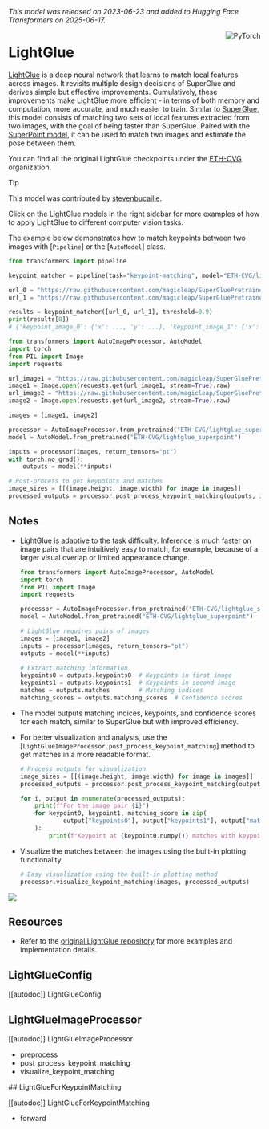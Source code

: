 <!--Copyright 2025 The HuggingFace Team. All rights reserved.

Licensed under the MIT License; you may not use this file except in compliance with
the License.

Unless required by applicable law or agreed to in writing, software distributed under the License is distributed on
an "AS IS" BASIS, WITHOUT WARRANTIES OR CONDITIONS OF ANY KIND, either express or implied. See the License for the
specific language governing permissions and limitations under the License.

⚠️ Note that this file is in Markdown but contain specific syntax for our doc-builder (similar to MDX) that may not be
rendered properly in your Markdown viewer.

-->
*This model was released on 2023-06-23 and added to Hugging Face Transformers on 2025-06-17.*

<div style="float: right;">
    <div class="flex flex-wrap space-x-1">
        <img alt="PyTorch" src="https://img.shields.io/badge/PyTorch-DE3412?style=flat&logo=pytorch&logoColor=white" >
    </div>
</div>

# LightGlue

[LightGlue](https://huggingface.co/papers/2306.13643) is a deep neural network that learns to match local features across images. It revisits multiple design decisions of SuperGlue and derives simple but effective improvements. Cumulatively, these improvements make LightGlue more efficient - in terms of both memory and computation, more accurate, and much easier to train. Similar to [SuperGlue](https://huggingface.co/magic-leap-community/superglue_outdoor), this model consists of matching two sets of local features extracted from two images, with the goal of being faster than SuperGlue. Paired with the [SuperPoint model](https://huggingface.co/magic-leap-community/superpoint), it can be used to match two images and estimate the pose between them.

You can find all the original LightGlue checkpoints under the [ETH-CVG](https://huggingface.co/ETH-CVG) organization.

> [!TIP]
> This model was contributed by [stevenbucaille](https://huggingface.co/stevenbucaille).
>
> Click on the LightGlue models in the right sidebar for more examples of how to apply LightGlue to different computer vision tasks.

The example below demonstrates how to match keypoints between two images with [`Pipeline`] or the [`AutoModel`] class.

<hfoptions id="usage">
<hfoption id="Pipeline">

```py
from transformers import pipeline

keypoint_matcher = pipeline(task="keypoint-matching", model="ETH-CVG/lightglue_superpoint")

url_0 = "https://raw.githubusercontent.com/magicleap/SuperGluePretrainedNetwork/refs/heads/master/assets/phototourism_sample_images/united_states_capitol_98169888_3347710852.jpg"
url_1 = "https://raw.githubusercontent.com/magicleap/SuperGluePretrainedNetwork/refs/heads/master/assets/phototourism_sample_images/united_states_capitol_26757027_6717084061.jpg"

results = keypoint_matcher([url_0, url_1], threshold=0.9)
print(results[0])
# {'keypoint_image_0': {'x': ..., 'y': ...}, 'keypoint_image_1': {'x': ..., 'y': ...}, 'score': ...}
```
<hfoption id="AutoModel">

```py
from transformers import AutoImageProcessor, AutoModel
import torch
from PIL import Image
import requests

url_image1 = "https://raw.githubusercontent.com/magicleap/SuperGluePretrainedNetwork/refs/heads/master/assets/phototourism_sample_images/united_states_capitol_98169888_3347710852.jpg"
image1 = Image.open(requests.get(url_image1, stream=True).raw)
url_image2 = "https://raw.githubusercontent.com/magicleap/SuperGluePretrainedNetwork/refs/heads/master/assets/phototourism_sample_images/united_states_capitol_26757027_6717084061.jpg"
image2 = Image.open(requests.get(url_image2, stream=True).raw)

images = [image1, image2]

processor = AutoImageProcessor.from_pretrained("ETH-CVG/lightglue_superpoint")
model = AutoModel.from_pretrained("ETH-CVG/lightglue_superpoint")

inputs = processor(images, return_tensors="pt")
with torch.no_grad():
    outputs = model(**inputs)

# Post-process to get keypoints and matches
image_sizes = [[(image.height, image.width) for image in images]]
processed_outputs = processor.post_process_keypoint_matching(outputs, image_sizes, threshold=0.2)
```

</hfoption>
</hfoptions>

## Notes

- LightGlue is adaptive to the task difficulty. Inference is much faster on image pairs that are intuitively easy to match, for example, because of a larger visual overlap or limited appearance change.

    ```py
    from transformers import AutoImageProcessor, AutoModel
    import torch
    from PIL import Image
    import requests
    
    processor = AutoImageProcessor.from_pretrained("ETH-CVG/lightglue_superpoint")
    model = AutoModel.from_pretrained("ETH-CVG/lightglue_superpoint")
    
    # LightGlue requires pairs of images
    images = [image1, image2]
    inputs = processor(images, return_tensors="pt")
    outputs = model(**inputs)
    
    # Extract matching information
    keypoints0 = outputs.keypoints0  # Keypoints in first image
    keypoints1 = outputs.keypoints1  # Keypoints in second image
    matches = outputs.matches        # Matching indices
    matching_scores = outputs.matching_scores  # Confidence scores
    ```

- The model outputs matching indices, keypoints, and confidence scores for each match, similar to SuperGlue but with improved efficiency.
- For better visualization and analysis, use the [`LightGlueImageProcessor.post_process_keypoint_matching`] method to get matches in a more readable format.

    ```py
    # Process outputs for visualization
    image_sizes = [[(image.height, image.width) for image in images]]
    processed_outputs = processor.post_process_keypoint_matching(outputs, image_sizes, threshold=0.2)
    
    for i, output in enumerate(processed_outputs):
        print(f"For the image pair {i}")
        for keypoint0, keypoint1, matching_score in zip(
                output["keypoints0"], output["keypoints1"], output["matching_scores"]
        ):
            print(f"Keypoint at {keypoint0.numpy()} matches with keypoint at {keypoint1.numpy()} with score {matching_score}")
    ```

- Visualize the matches between the images using the built-in plotting functionality.

    ```py
    # Easy visualization using the built-in plotting method
    processor.visualize_keypoint_matching(images, processed_outputs)
    ```

<div class="flex justify-center">
    <img src="https://cdn-uploads.huggingface.co/production/uploads/632885ba1558dac67c440aa8/duPp09ty8NRZlMZS18ccP.png">
</div>

## Resources

- Refer to the [original LightGlue repository](https://github.com/cvg/LightGlue) for more examples and implementation details.

## LightGlueConfig

[[autodoc]] LightGlueConfig

## LightGlueImageProcessor

[[autodoc]] LightGlueImageProcessor

- preprocess
- post_process_keypoint_matching
- visualize_keypoint_matching

<frameworkcontent>
<pt>
## LightGlueForKeypointMatching

[[autodoc]] LightGlueForKeypointMatching

- forward

</pt>
</frameworkcontent>
